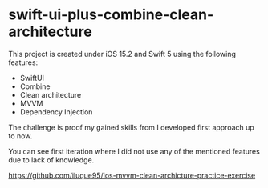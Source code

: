 # swift-ui-plus-combine-clean-architecture

This project is created under iOS 15.2 and Swift 5 using the following features:

* SwiftUI
* Combine
* Clean architecture
* MVVM
* Dependency Injection

The challenge is proof my gained skills from I developed first approach up to now.

You can see first iteration where I did not use any of the mentioned features due to lack of knowledge.

https://github.com/iluque95/ios-mvvm-clean-archicture-practice-exercise
